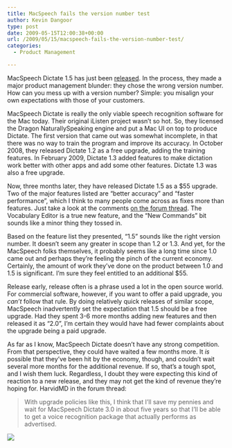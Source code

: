 ```yaml
---
title: MacSpeech fails the version number test
author: Kevin Dangoor
type: post
date: 2009-05-15T12:00:38+00:00
url: /2009/05/15/macspeech-fails-the-version-number-test/
categories:
  - Product Management

---
```

MacSpeech Dictate 1.5 has just been [released][1]. In the process, they made a major product management blunder: they chose the wrong version number. How can you mess up with a version number? Simple: you misalign your own expectations with those of your customers.

MacSpeech Dictate is really the only viable speech recognition software for the Mac today. Their original iListen project wasn&#8217;t so hot. So, they licensed the Dragon NaturallySpeaking engine and put a Mac UI on top to produce Dictate. The first version that came out was somewhat incomplete, in that there was no way to train the program and improve its accuracy. In October 2008, they released Dictate 1.2 as a free upgrade, adding the training features. In February 2009, Dictate 1.3 added features to make dictation work better with other apps and add some other features. Dictate 1.3 was also a free upgrade.

Now, three months later, they have released Dictate 1.5 as a $55 upgrade. Two of the major features listed are &#8220;better accuracy&#8221; and &#8220;faster performance&#8221;, which I think to many people come across as fixes more than features. Just take a look at the comments [on the forum thread][1]. The Vocabulary Editor is a true new feature, and the &#8220;New Commands&#8221; bit sounds like a minor thing they tossed in.

Based on the feature list they presented, &#8220;1.5&#8221; sounds like the right version number. It doesn&#8217;t seem any greater in scope than 1.2 or 1.3. And yet, for the MacSpeech folks themselves, it probably seems like a long time since 1.0 came out and perhaps they&#8217;re feeling the pinch of the current economy. Certainly, the amount of work they&#8217;ve done on the product between 1.0 and 1.5 is significant. I&#8217;m sure they feel entitled to an additional $55.

Release early, release often is a phrase used a lot in the open source world. For commercial software, however, if you want to offer a paid upgrade, you _can&#8217;t_ follow that rule. By doing relatively quick releases of similar scope, MacSpeech inadvertently set the expectation that 1.5 should be a free upgrade. Had they spent 3-6 more months adding new features and then released it as &#8220;2.0&#8221;, I&#8217;m certain they would have had fewer complaints about the upgrade being a paid upgrade.

As far as I know, MacSpeech Dictate doesn&#8217;t have any strong competition. From that perspective, they could have waited a few months more. It _is_ possible that they&#8217;ve been hit by the economy, though, and couldn&#8217;t wait several more months for the additional revenue. If so, that&#8217;s a tough spot, and I wish them luck. Regardless, I doubt they were expecting this kind of reaction to a new release, and they may not get the kind of revenue they&#8217;re hoping for. HarvidMD in the forum thread:

> With upgrade policies like this, I think that I&#8217;ll save my pennies and wait for MacSpeech Dictate 3.0 in about five years so that I&#8217;ll be able to get a voice recognition package that actually performs as advertised.

<div class="zemanta-pixie">
  <img class="zemanta-pixie-img" src="http://img.zemanta.com/pixy.gif?x-id=3784bccd-378a-814c-8a79-5e70491ef456" />
</div>

 [1]: http://www.macspeech.com/extensions/forums/topic.php?id=320